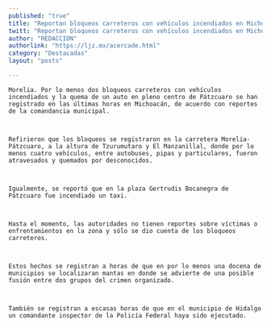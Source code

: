 ```yaml
---
published: "true"
title: "Reportan bloqueos carreteros con vehículos incendiados en Michoacán"
twitt: "Reportan bloqueos carreteros con vehículos incendiados en Michoacán"
author: "REDACCION"
authorlink: "https://ljz.mx/acercade.html"
category: "Destacadas"
layout: "posts"

---
```



  
    Morelia. Por lo menos dos bloqueos carreteros con vehículos incendiados y la quema de un auto en pleno centro de Pátzcuaro se han registrado en las últimas horas en Michoacán, de acuerdo con reportes de la comandancia municipal.
  
  
  
    Refirieron que los bloqueos se registraron en la carretera Morelia-Pátzcuaro, a la altura de Tzurumutaro y El Manzanillal, donde por lo menos cuatro vehículos, entre autobuses, pipas y particulares, fueron atravesados y quemados por desconocidos.
  
  
  
    Igualmente, se reportó que en la plaza Gertrudis Bocanegra de Pátzcuaro fue incendiado un taxi.
  
  
  
    Hasta el momento, las autoridades no tienen reportes sobre víctimas o enfrentamientos en la zona y sólo se dio cuenta de los bloqueos carreteros.
  
  
  
    Estos hechos se registran a horas de que en por lo menos una docena de municipios se localizaran mantas en donde se advierte de una posible fusión entre dos grupos del crimen organizado.
  
  
  
    También se registran a escasas horas de que en el municipio de Hidalgo un comandante inspector de la Policía Federal haya sido ejecutado.
  

